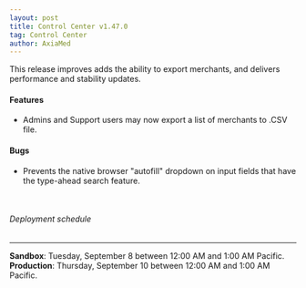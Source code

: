 ```yaml
---
layout: post
title: Control Center v1.47.0
tag: Control Center
author: AxiaMed
---
```


This release improves adds the ability to export merchants, and delivers performance and stability updates. 

#### Features
* Admins and Support users may now export a list of merchants to .CSV file.

#### Bugs
* Prevents the native browser "autofill" dropdown on input fields that have the type-ahead search feature.

&nbsp;  
###### Deployment schedule
* * *
**Sandbox**: Tuesday, September 8 between 12:00 AM and 1:00 AM Pacific.
<br>
**Production**: Thursday, September 10 between 12:00 AM and 1:00 AM Pacific.
